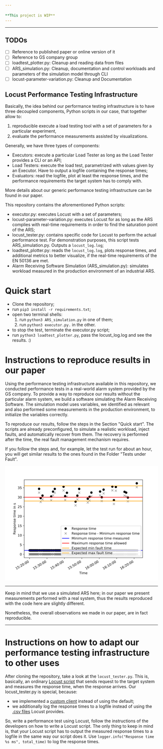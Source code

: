 ```yaml
---

**This project is WIP**
---
```

---

TODOs
--
- [ ] Reference to published paper or online version of it
- [ ] Reference to GS company group
- [ ] loadtest_plotter.py: Cleanup and reading data from files
- [ ] ARS_simulation.py: Cleanup, documentation and control workloads 
and parameters of the simulation model through CLI
- [ ] locust-parameter-variation.py: Cleanup and Documentation

Locust Performance Testing Infrastructure
---

Basically, the idea behind our performance testing infrastructure is to have three decoupled components, 
Python scripts in our case, that together allow to:

1. reproducible execute a load testing tool with a set of parameters for a particular experiment,
2. evaluate the performance measurements assisted by visualizations.

Generally, we have three types of components:
* Executors: execute a particular Load Tester as long as the Load Tester provides a CLI or an API;
* Load Testers: execute the load test, parametrized with values given by an Executor. 
Have to output a logfile containing the response times;
* Evaluators: read the logfile, plot at least the response times, 
and the performance requirements the target system has to comply with.

More details about our generic performance testing infrastructure can be found in our paper.

This repository contains the aforementioned Python scripts:

* executor.py: executes Locust with a set of parameters;
* locust-parameter-variation.py: executes Locust for as long as the ARS complies with real-time requirements
in order to find the saturation point of the ARS;
* locust_tester.py: contains specific code for Locust to perform the actual performance test.
For demonstration purposes, this script tests ARS_simulation.py.
Outputs a `locust_log.log`;
* loadtest_plotter.py: reads the `locust_log.log`, plots response times, and additional metrics 
to better visualize, if the real-time requirements of the EN 50136 are met.
* Alarm Receiving Software Simulation (ARS_simulation.py): simulates workload measured 
in the production environment of an industrial ARS.

# Quick start
* Clone the repository;
* run `pip3 install -r requirements.txt`;
* open two terminal shells: 
  1) run `python3 ARS_simulation.py` in one of them;
  2) run `python3 executor.py.` in the other.
* to stop the test, terminate the executor.py script;
* run `python3 loadtest_plotter.py`, pass the locust_log.log and see the results. :)

# Instructions to reproduce results in our paper
Using the performance testing infrastructure available in this repository, 
we conducted performance tests in a real-world alarm system provided by the GS company.
To provide a way to reproduce our results without the particular alarm system,
we build a software simulating the Alarm Receiving Software.
The simulation model uses variables, we identified as relevant and also performed some measurements
in the production environment, to initialize the variables correctly.

To reproduce our results, follow the steps in the Section "Quick start". The scripts are already preconfigured,
to simulate a realistic workload, inject faults, and automatically recover from them.
The recovery is performed after the time, the real fault management mechanism requires.

If you follow the steps and, for example, let the test run for about an hour, 
you will get similar results to the ones found in the Folder "Tests under Fault".

![Results](Tests_under_Fault/30.06.20.svg)

---

Keep in mind that we use a simulated ARS here; in our paper we present measurements performed with a real system, 
thus the results reproduced with the code here are slightly different.

Nonetheless, the overall observations we made in our paper, are in fact reproducible.

---

# Instructions on how to adapt our performance testing infrastructure to other uses
After cloning the repository, take a look at the `locust_tester.py`. This is, basically, 
an ordinary [Locust script](https://docs.locust.io/en/stable/writing-a-locustfile.html) 
that sends request to the target system and measures the response time, 
when the response arrives. Our locust_tester.py is special, because:
* we implemented a [custom client](https://docs.locust.io/en/stable/testing-other-systems.html) 
instead of using the default;
* we additionally log the response times to a logfile 
instead of using the [.csv files](https://docs.locust.io/en/stable/retrieving-stats.html) Locust provides.

So, write a performance test using Locust, follow the instructions of the developers
on how to write a Locust script. The only thing to keep in mind is, that your Locust script 
has to output the measured response times to a logfile in the same way our script does it. 
Use `logger.info("Response time %s ms", total_time)` to log the response times.
